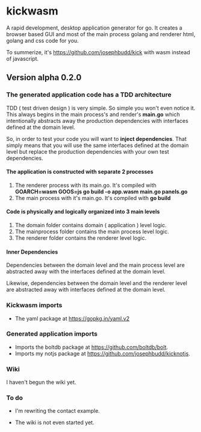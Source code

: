 # kickwasm

A rapid development, desktop application generator for go. It creates a browser based GUI and most of the main process golang and renderer html, golang and css code for you.

To summerize, it's https://github.com/josephbudd/kick with wasm instead of javascript.

## Version alpha 0.2.0

### The generated application code has a TDD architecture

TDD ( test driven design ) is very simple. So simple you won't even notice it. This always begins in the main process's and render's **main.go** which intentionally abstracts away the production dependencies with interfaces defined at the domain level.

So, in order to test your code you will want to **inject dependencies**. That simply means that you will use the same interfaces defined at the domain level but replace the production dependencies with your own test dependencies.

#### The application is constructed with separate 2 processes

1. The renderer process with its main.go. It's compiled with **GOARCH=wasm GOOS=js go build -o app.wasm main.go panels.go**
2. The main process with it's main.go. It's compiled with **go build**

#### Code is physically and logically organized into 3 main levels

1. The domain folder contains domain ( application ) level logic.
2. The mainprocess folder contains the main process level logic.
3. The renderer folder contains the renderer level logic.

#### Inner Dependencies

Dependencies between the domain level and the main process level are abstracted away with the interfaces defined at the domain level.

Likewise, dependencies between the domain level and the renderer level are abstracted away with interfaces defined at the domain level.

### Kickwasm imports

* The yaml package at https://gopkg.in/yaml.v2

### Generated application imports

* Imports the boltdb package at https://github.com/boltdb/bolt.
* Imports my notjs package at https://github.com/josephbudd/kicknotjs.

### Wiki

I haven't begun the wiki yet.

### To do

* I'm rewriting the contact example.

* The wiki is not even started yet.
